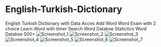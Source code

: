 # English-Turkish-Dictionary
English Turkish Dictionary with Data Acces
Add Word
Word Exam with 2 choice
Learn Word with timer
Search
Word Databse
Statictics
Word Databse 500+
![Screenshot_1](https://user-images.githubusercontent.com/51006791/58371358-52b4c780-7f19-11e9-94a1-d595fd365a89.png)
![Screenshot_2](https://user-images.githubusercontent.com/51006791/58371359-52b4c780-7f19-11e9-821a-a8a19e3b9670.png)
![Screenshot_3](https://user-images.githubusercontent.com/51006791/58371360-534d5e00-7f19-11e9-810a-dd4ad90f76e3.png)
![Screenshot_4](https://user-images.githubusercontent.com/51006791/58371361-53e5f480-7f19-11e9-8fb1-9c571d3d8e00.png)
![Screenshot_5](https://user-images.githubusercontent.com/51006791/58371362-53e5f480-7f19-11e9-998e-361e27253ccb.png)
![Screenshot_6](https://user-images.githubusercontent.com/51006791/58371364-547e8b00-7f19-11e9-8dec-f5659309713c.png)
![Screenshot_7](https://user-images.githubusercontent.com/51006791/58371365-55172180-7f19-11e9-96b1-0fb3c7c4408e.png)


